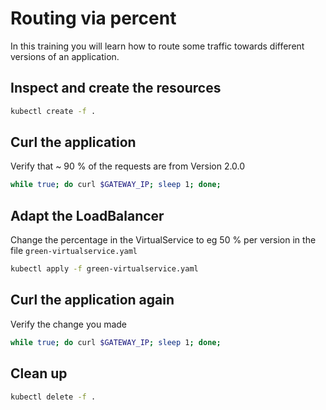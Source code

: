 # Routing via percent

In this training you will learn how to route some traffic towards different versions of an application.

## Inspect and create the resources

```bash
kubectl create -f .
```

## Curl the application

Verify that ~ 90 % of the requests are from Version 2.0.0

```bash
while true; do curl $GATEWAY_IP; sleep 1; done;
```

## Adapt the LoadBalancer

Change the percentage in the VirtualService to eg 50 % per version in the file `green-virtualservice.yaml`

```bash
kubectl apply -f green-virtualservice.yaml
```

## Curl the application again

Verify the change you made

```bash
while true; do curl $GATEWAY_IP; sleep 1; done;
```

## Clean up

```bash
kubectl delete -f .
```
